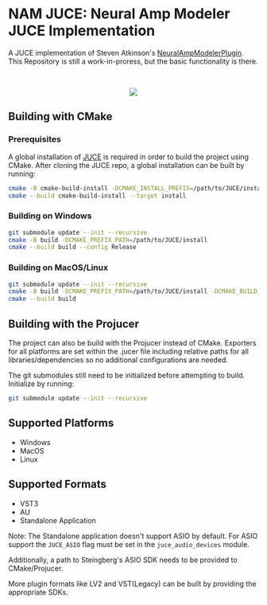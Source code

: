 # NAM JUCE: Neural Amp Modeler JUCE Implementation

A JUCE implementation of Steven Atkinson's [NeuralAmpModelerPlugin](https://github.com/sdatkinson/NeuralAmpModelerPlugin). This Repository is still a work-in-proress, but the basic functionality is there.

</br>

<p align="center">
  <img src="https://cdn.discordapp.com/attachments/580466872169005066/1123295273343528990/Screenshot_20230627_195347.png" />
</p>


## Building with CMake


### Prerequisites


A global installation of [JUCE](https://github.com/juce-framework/JUCE) is required in order to build the project using CMake. After cloning the JUCE repo, a global installation can be built by running:

```bash
cmake -B cmake-build-install -DCMAKE_INSTALL_PREFIX=/path/to/JUCE/install
cmake --build cmake-build-install --target install
```

### Building on Windows

```bash
git submodule update --init --recursive
cmake -B build -DCMAKE_PREFIX_PATH=/path/to/JUCE/install
cmake --build build --config Release
```

### Building on MacOS/Linux

```bash
git submodule update --init --recursive
cmake -B build -DCMAKE_PREFIX_PATH=/path/to/JUCE/install -DCMAKE_BUILD_TYPE=Release
cmake --build build
```

## Building with the Projucer

The project can also be build with the Projucer instead of CMake. Exporters for all platforms are set within the .jucer file including relative paths for all libraries/dependencies so no additional configurations are needed.

The git submodules still need to be initialized before attempting to build. Initialize by running:

```bash
git submodule update --init --recursive
```

## Supported Platforms

- Windows
- MacOS
- Linux

## Supported Formats

- VST3
- AU
- Standalone Application

Note: The Standalone application doesn't support ASIO by default. For ASIO support the `JUCE_ASIO` flag must be set in the `juce_audio_devices` module. 

Additionally, a path to Steingberg's ASIO SDK needs to be provided to CMake/Projucer.

More plugin formats like LV2 and VST(Legacy) can be built by providing the appropriate SDKs.

